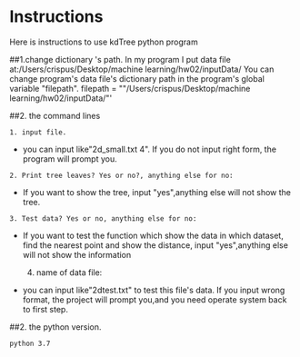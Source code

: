 
Instructions
=========================

Here is instructions to use kdTree python program 
  
##1.change dictionary 's path.
	In my program I put data file at:/Users/crispus/Desktop/machine learning/hw02/inputData/
		You can change program's  data file's dictionary  path in the program's global variable "filepath".
	 filepath = ""/Users/crispus/Desktop/machine learning/hw02/inputData/"'
	 
	

##2. the command lines

	1. input file. 
    
   + you can input like"2d_small.txt 4". If you do not input right form, the program will prompt you.    	



   
    2. Print tree leaves? Yes or no?, anything else for no:
   + If you want to show the tree, input "yes",anything else will not show the tree.     

    3. Test data? Yes or no, anything else for no:

  + If you want to test the function which show the data in which dataset, find the nearest point and show the distance, input "yes",anything else will not show the information
	



   
    4. name of data file:
   + you can input like"2dtest.txt" to test this file's data. If you input wrong format, the project will prompt you,and you need operate system back to first step.

    
	       

##2. the python version.  

	python 3.7
